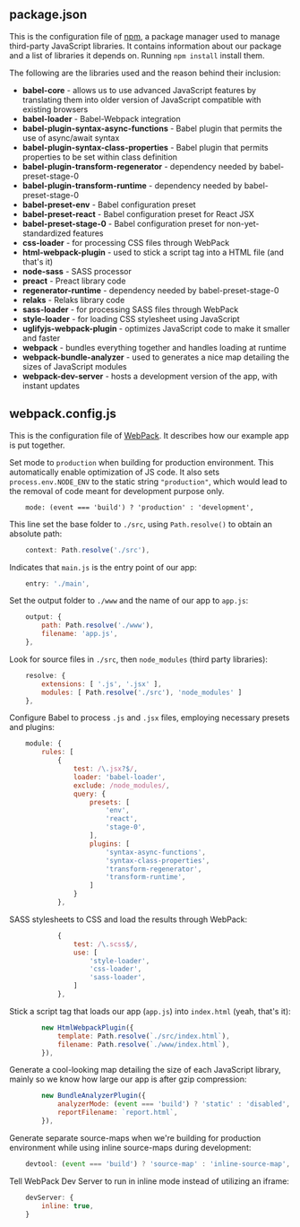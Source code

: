 ## package.json

This is the configuration file of [npm](https://docs.npmjs.com/cli/npm), a package manager used to manage third-party JavaScript libraries. It contains information about our package and a list of libraries it depends on. Running `npm install` install them.

The following are the libraries used and the reason behind their inclusion:

* **babel-core** - allows us to use advanced JavaScript features by translating them into older version of JavaScript compatible with existing browsers
* **babel-loader** - Babel-Webpack integration
* **babel-plugin-syntax-async-functions** - Babel plugin that permits the use of async/await syntax
* **babel-plugin-syntax-class-properties** - Babel plugin that permits properties to be set within class definition
* **babel-plugin-transform-regenerator** - dependency needed by babel-preset-stage-0
* **babel-plugin-transform-runtime** - dependency needed by babel-preset-stage-0
* **babel-preset-env** - Babel configuration preset
* **babel-preset-react** - Babel configuration preset for React JSX
* **babel-preset-stage-0** - Babel configuration preset for non-yet-standardized features 
* **css-loader** - for processing CSS files through WebPack
* **html-webpack-plugin** - used to stick a script tag into a HTML file (and that's it)
* **node-sass** - SASS processor
* **preact** - Preact library code
* **regenerator-runtime** - dependency needed by babel-preset-stage-0
* **relaks** - Relaks library code
* **sass-loader** - for processing SASS files through WebPack
* **style-loader** - for loading CSS stylesheet using JavaScript
* **uglifyjs-webpack-plugin** - optimizes JavaScript code to make it smaller and faster
* **webpack** - bundles everything together and handles loading at runtime
* **webpack-bundle-analyzer** - used to generates a nice map detailing the sizes of JavaScript modules
* **webpack-dev-server** - hosts a development version of the app, with instant updates

## webpack.config.js

This is the configuration file of [WebPack](https://webpack.js.org/). It describes how our example app is put together.

Set mode to `production` when building for production environment. This automatically enable optimization of JS code. It also sets `process.env.NODE_ENV` to the static string `"production"`, which would lead to the removal of code meant for development purpose only.
```
    mode: (event === 'build') ? 'production' : 'development',
```

This line set the base folder to `./src`, using `Path.resolve()` to obtain an absolute path:
```javascript
    context: Path.resolve('./src'),
```

Indicates that `main.js` is the entry point of our app:
```javascript
    entry: './main',
```

Set the output folder to `./www` and the name of our app to `app.js`:
```javascript
    output: {
        path: Path.resolve('./www'),
        filename: 'app.js',
    },
```

Look for source files in `./src`, then `node_modules` (third party libraries):
```javascript
    resolve: {
        extensions: [ '.js', '.jsx' ],
        modules: [ Path.resolve('./src'), 'node_modules' ]
    },
```

Configure Babel to process `.js` and `.jsx` files, employing necessary presets and plugins:
```javascript
    module: {
        rules: [
            {
                test: /\.jsx?$/,
                loader: 'babel-loader',
                exclude: /node_modules/,
                query: {
                    presets: [
                        'env',
                        'react',
                        'stage-0',
                    ],
                    plugins: [
                        'syntax-async-functions',
                        'syntax-class-properties',
                        'transform-regenerator',
                        'transform-runtime',
                    ]
                }
            },
```        

SASS stylesheets to CSS and load the results through WebPack:
```javascript
            {
                test: /\.scss$/,
                use: [
                    'style-loader',
                    'css-loader',
                    'sass-loader',
                ]
            },
```

Stick a script tag that loads our app (`app.js`) into `index.html` (yeah, that's it):
```javascript
        new HtmlWebpackPlugin({
            template: Path.resolve(`./src/index.html`),
            filename: Path.resolve(`./www/index.html`),
        }),
```

Generate a cool-looking map detailing the size of each JavaScript library, mainly so we know how large our app is after gzip compression:
```javascript    
        new BundleAnalyzerPlugin({
            analyzerMode: (event === 'build') ? 'static' : 'disabled',
            reportFilename: `report.html`,
        }),  
```

Generate separate source-maps when we're building for production environment while using inline source-maps during development:
```javascript
    devtool: (event === 'build') ? 'source-map' : 'inline-source-map',
```    

Tell WebPack Dev Server to run in inline mode instead of utilizing an iframe:
```javascript
    devServer: {
        inline: true,
    }
```

